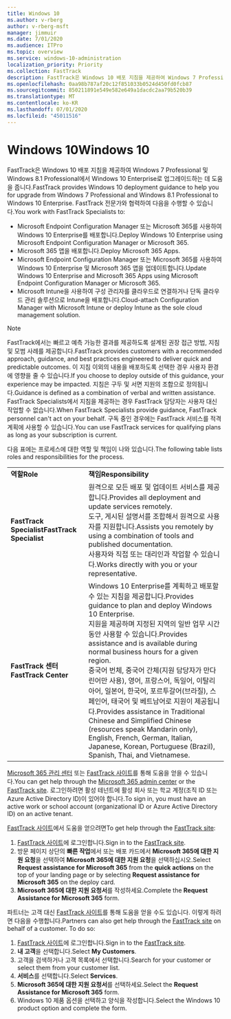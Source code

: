 ```yaml
---
title: Windows 10
ms.author: v-rberg
author: v-rberg-msft
manager: jimmuir
ms.date: 7/01/2020
ms.audience: ITPro
ms.topic: overview
ms.service: windows-10-administration
localization_priority: Priority
ms.collection: FastTrack
description: FastTrack은 Windows 10 배포 지침을 제공하여 Windows 7 Professional 및 Windows 8.1 Professional에서 Windows 10 Enterprise로 업그레이드하는 데 도움을 줍니다.
ms.openlocfilehash: 0aa98b787af20c12f851033b0524d450fd0fcb87
ms.sourcegitcommit: 850211891e549e582e649a1dacdc2aa79b520b39
ms.translationtype: MT
ms.contentlocale: ko-KR
ms.lasthandoff: 07/01/2020
ms.locfileid: "45011516"
---
```

# <a name="windows-10"></a><span data-ttu-id="144fb-103">Windows 10</span><span class="sxs-lookup"><span data-stu-id="144fb-103">Windows 10</span></span>

<span data-ttu-id="144fb-104">FastTrack은 Windows 10 배포 지침을 제공하여 Windows 7 Professional 및 Windows 8.1 Professional에서 Windows 10 Enterprise로 업그레이드하는 데 도움을 줍니다.</span><span class="sxs-lookup"><span data-stu-id="144fb-104">FastTrack provides Windows 10 deployment guidance to help you for upgrade from Windows 7 Professional and Windows 8.1 Professional to Windows 10 Enterprise.</span></span> <span data-ttu-id="144fb-105">FastTrack 전문가와 협력하여 다음을 수행할 수 있습니다.</span><span class="sxs-lookup"><span data-stu-id="144fb-105">You work with FastTrack Specialists to:</span></span>

- <span data-ttu-id="144fb-106">Microsoft Endpoint Configuration Manager 또는 Microsoft 365를 사용하여 Windows 10 Enterprise를 배포합니다.</span><span class="sxs-lookup"><span data-stu-id="144fb-106">Deploy Windows 10 Enterprise using Microsoft Endpoint Configuration Manager or Microsoft 365.</span></span>
- <span data-ttu-id="144fb-107">Microsoft 365 앱을 배포합니다.</span><span class="sxs-lookup"><span data-stu-id="144fb-107">Deploy Microsoft 365 Apps.</span></span> 
- <span data-ttu-id="144fb-108">Microsoft Endpoint Configuration Manager 또는 Microsoft 365를 사용하여 Windows 10 Enterprise 및 Microsoft 365 앱을 업데이트합니다.</span><span class="sxs-lookup"><span data-stu-id="144fb-108">Update Windows 10 Enterprise and Microsoft 365 Apps using Microsoft Endpoint Configuration Manager or Microsoft 365.</span></span>
- <span data-ttu-id="144fb-109">Microsoft Intune을 사용하여 구성 관리자를 클라우드로 연결하거나 단독 클라우드 관리 솔루션으로 Intune을 배포합니다.</span><span class="sxs-lookup"><span data-stu-id="144fb-109">Cloud-attach Configuration Manager with Microsoft Intune or deploy Intune as the sole cloud management solution.</span></span>
  
> [!NOTE]
> <span data-ttu-id="144fb-110">FastTrack에서는 빠르고 예측 가능한 결과를 제공하도록 설계된 권장 접근 방법, 지침 및 모범 사례를 제공합니다.</span><span class="sxs-lookup"><span data-stu-id="144fb-110">FastTrack provides customers with a recommended approach, guidance, and best practices engineered to deliver quick and predictable outcomes.</span></span> <span data-ttu-id="144fb-111">이 지침 이외의 내용을 배포하도록 선택한 경우 사용자 환경에 영향을 줄 수 있습니다.</span><span class="sxs-lookup"><span data-stu-id="144fb-111">If you choose to deploy outside of this guidance, your experience may be impacted.</span></span> <span data-ttu-id="144fb-112">지침은 구두 및 서면 지원의 조합으로 정의됩니다.</span><span class="sxs-lookup"><span data-stu-id="144fb-112">Guidance is defined as a combination of verbal and written assistance.</span></span> <span data-ttu-id="144fb-113">FastTrack Specialists에서 지침을 제공하는 경우 FastTrack 담당자는 사용자 대신 작업할 수 없습니다.</span><span class="sxs-lookup"><span data-stu-id="144fb-113">When FastTrack Specialists provide guidance, FastTrack personnel can't act on your behalf.</span></span> <span data-ttu-id="144fb-114">구독 중인 경우에는 FastTrack 서비스를 적격 계획에 사용할 수 있습니다.</span><span class="sxs-lookup"><span data-stu-id="144fb-114">You can use FastTrack services for qualifying plans as long as your subscription is current.</span></span>  
    
<span data-ttu-id="144fb-115">다음 표에는 프로세스에 대한 역할 및 책임이 나와 있습니다.</span><span class="sxs-lookup"><span data-stu-id="144fb-115">The following table lists roles and responsibilities for the process.</span></span>

|||
|:-----|:-----|
|<span data-ttu-id="144fb-116">**역할**</span><span class="sxs-lookup"><span data-stu-id="144fb-116">**Role**</span></span> <br/> |<span data-ttu-id="144fb-117">**책임**</span><span class="sxs-lookup"><span data-stu-id="144fb-117">**Responsibility**</span></span> <br/> |
|<span data-ttu-id="144fb-118">**FastTrack Specialist**</span><span class="sxs-lookup"><span data-stu-id="144fb-118">**FastTrack Specialist**</span></span> <br/> |<span data-ttu-id="144fb-119">원격으로 모든 배포 및 업데이트 서비스를 제공합니다.</span><span class="sxs-lookup"><span data-stu-id="144fb-119">Provides all deployment and update services remotely.</span></span>  <br/> <span data-ttu-id="144fb-120">도구, 게시된 설명서를 조합해서 원격으로 사용자를 지원합니다.</span><span class="sxs-lookup"><span data-stu-id="144fb-120">Assists you remotely by using a combination of tools and published documentation.</span></span> <br/> <span data-ttu-id="144fb-121">사용자와 직접 또는 대리인과 작업할 수 있습니다.</span><span class="sxs-lookup"><span data-stu-id="144fb-121">Works directly with you or your representative.</span></span>|
|<span data-ttu-id="144fb-122">**FastTrack 센터**</span><span class="sxs-lookup"><span data-stu-id="144fb-122">**FastTrack Center**</span></span>  <br/> |<span data-ttu-id="144fb-123">Windows 10 Enterprise를 계획하고 배포할 수 있는 지침을 제공합니다.</span><span class="sxs-lookup"><span data-stu-id="144fb-123">Provides guidance to plan and deploy Windows 10 Enterprise.</span></span>   <br/> <span data-ttu-id="144fb-124">지원을 제공하며 지정된 지역의 일반 업무 시간 동안 사용할 수 있습니다.</span><span class="sxs-lookup"><span data-stu-id="144fb-124">Provides assistance and is available during normal business hours for a given region.</span></span> <br/> <span data-ttu-id="144fb-125">중국어 번체, 중국어 간체(지원 담당자가 만다린어만 사용), 영어, 프랑스어, 독일어, 이탈리아어, 일본어, 한국어, 포르투갈어(브라질), 스페인어, 태국어 및 베트남어로 지원이 제공됩니다.</span><span class="sxs-lookup"><span data-stu-id="144fb-125">Provides assistance in Traditional Chinese and Simplified Chinese (resources speak Mandarin only), English, French, German, Italian, Japanese, Korean, Portuguese (Brazil), Spanish, Thai, and Vietnamese.</span></span>|
 
<span data-ttu-id="144fb-126">[Microsoft 365 관리 센터](https://go.microsoft.com/fwlink/?linkid=2032704) 또는 [FastTrack 사이트](https://go.microsoft.com/fwlink/?linkid=780698)를 통해 도움을 얻을 수 있습니다.</span><span class="sxs-lookup"><span data-stu-id="144fb-126">You can get help through the [Microsoft 365 admin center](https://go.microsoft.com/fwlink/?linkid=2032704) or the [FastTrack site](https://go.microsoft.com/fwlink/?linkid=780698).</span></span> <span data-ttu-id="144fb-127">로그인하려면 활성 테넌트에 활성 회사 또는 학교 계정(조직 ID 또는 Azure Active Directory ID)이 있어야 합니다.</span><span class="sxs-lookup"><span data-stu-id="144fb-127">To sign in, you must have an active work or school account (organizational ID or Azure Active Directory ID) on an active tenant.</span></span> 

<span data-ttu-id="144fb-128">[FastTrack 사이트](https://go.microsoft.com/fwlink/?linkid=780698)에서 도움을 얻으려면</span><span class="sxs-lookup"><span data-stu-id="144fb-128">To get help through the [FastTrack site](https://go.microsoft.com/fwlink/?linkid=780698):</span></span> 
1.    <span data-ttu-id="144fb-129">[FastTrack 사이트](https://go.microsoft.com/fwlink/?linkid=780698)에 로그인합니다.</span><span class="sxs-lookup"><span data-stu-id="144fb-129">Sign in to the [FastTrack site](https://go.microsoft.com/fwlink/?linkid=780698).</span></span> 
2.    <span data-ttu-id="144fb-130">방문 페이지 상단의 **빠른 작업**에서 또는 배포 카드에서 **Microsoft 365에 대한 지원 요청**을 선택하여 **Microsoft 365에 대한 지원 요청**을 선택하십시오.</span><span class="sxs-lookup"><span data-stu-id="144fb-130">Select **Request assistance for Microsoft 365** from the **quick actions** on the top of your landing page or by selecting **Request assistance for Microsoft 365** on the deploy card.</span></span>
3.    <span data-ttu-id="144fb-131">**Microsoft 365에 대한 지원 요청서**를 작성하세요.</span><span class="sxs-lookup"><span data-stu-id="144fb-131">Complete the **Request Assistance for Microsoft 365** form.</span></span>
  
<span data-ttu-id="144fb-p104">파트너는 고객 대신 [FastTrack 사이트](https://go.microsoft.com/fwlink/?linkid=780698)를 통해 도움을 얻을 수도 있습니다. 이렇게 하려면 다음을 수행합니다.</span><span class="sxs-lookup"><span data-stu-id="144fb-p104">Partners can also get help through the [FastTrack site](https://go.microsoft.com/fwlink/?linkid=780698) on behalf of a customer. To do so:</span></span>
1.    <span data-ttu-id="144fb-134">[FastTrack 사이트](https://go.microsoft.com/fwlink/?linkid=780698)에 로그인합니다.</span><span class="sxs-lookup"><span data-stu-id="144fb-134">Sign in to the [FastTrack site](https://go.microsoft.com/fwlink/?linkid=780698).</span></span> 
2.    <span data-ttu-id="144fb-135">**내 고객**을 선택합니다.</span><span class="sxs-lookup"><span data-stu-id="144fb-135">Select **My Customers**.</span></span>
3.    <span data-ttu-id="144fb-136">고객을 검색하거나 고객 목록에서 선택합니다.</span><span class="sxs-lookup"><span data-stu-id="144fb-136">Search for your customer or select them from your customer list.</span></span>
4.    <span data-ttu-id="144fb-137">**서비스**를 선택합니다.</span><span class="sxs-lookup"><span data-stu-id="144fb-137">Select **Services**.</span></span>
5.    <span data-ttu-id="144fb-138">**Microsoft 365에 대한 지원 요청서**를 선택하세요.</span><span class="sxs-lookup"><span data-stu-id="144fb-138">Select the **Request Assistance for Microsoft 365** form.</span></span>
6.    <span data-ttu-id="144fb-139">Windows 10 제품 옵션을 선택하고 양식을 작성합니다.</span><span class="sxs-lookup"><span data-stu-id="144fb-139">Select the Windows 10 product option and complete the form.</span></span>
 
